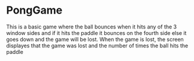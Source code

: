 # PongGame
This is a basic game where the ball bounces when it hits any of the 3 window sides and if it hits the paddle it bounces on the fourth side else it goes down and the game will be lost. When the game is lost, the screen displayes that the game was lost and the number of times the ball hits the paddle
